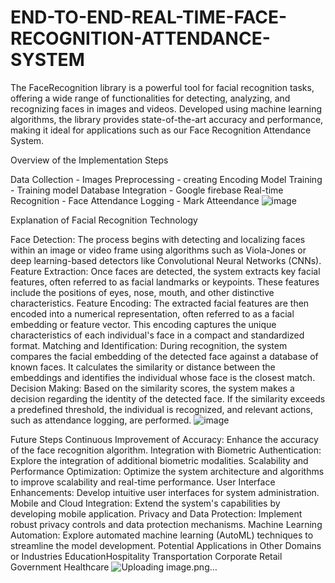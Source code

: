 # END-TO-END-REAL-TIME-FACE-RECOGNITION-ATTENDANCE-SYSTEM

The FaceRecognition library is a powerful tool for facial recognition tasks, offering a wide range of functionalities for detecting, analyzing, and recognizing faces in images and videos. Developed using machine learning algorithms, the library provides state-of-the-art accuracy and performance, making it ideal for applications such as our Face Recognition Attendance System.

Overview of the Implementation Steps

Data Collection 	   	 - Images
Preprocessing    	    	 - creating Encoding
Model Training	 	 - Training model
Database Integration    - Google firebase
Real-time Recognition  - Face
Attendance Logging	 - Mark Atteendance
![image](https://github.com/Jayeshjagtap12/END-TO-END-REAL-TIME-FACE-RECOGNITION-ATTENDANCE-SYSTEM/assets/128905194/9ce59abd-5bb3-4cd0-85d3-ce919a97615e)

Explanation of Facial Recognition Technology

Face Detection: The process begins with detecting and localizing faces within an image or video frame using algorithms such as Viola-Jones or deep learning-based detectors like Convolutional Neural Networks (CNNs).
Feature Extraction: Once faces are detected, the system extracts key facial features, often referred to as facial landmarks or keypoints. These features include the positions of eyes, nose, mouth, and other distinctive characteristics.
Feature Encoding: The extracted facial features are then encoded into a numerical representation, often referred to as a facial embedding or feature vector. This encoding captures the unique characteristics of each individual's face in a compact and standardized format.
Matching and Identification: During recognition, the system compares the facial embedding of the detected face against a database of known faces. It calculates the similarity or distance between the embeddings and identifies the individual whose face is the closest match.
Decision Making: Based on the similarity scores, the system makes a decision regarding the identity of the detected face. If the similarity exceeds a predefined threshold, the individual is recognized, and relevant actions, such as attendance logging, are performed.
![image](https://github.com/Jayeshjagtap12/END-TO-END-REAL-TIME-FACE-RECOGNITION-ATTENDANCE-SYSTEM/assets/128905194/194a30da-7b58-44e6-9a2e-2c335a0d313d)


Future Steps
Continuous Improvement of Accuracy: Enhance the accuracy of the face recognition algorithm.
Integration with Biometric Authentication: Explore the integration of additional biometric modalities.
Scalability and Performance Optimization: Optimize the system architecture and algorithms to improve scalability and real-time performance. 
User Interface Enhancements: Develop intuitive user interfaces for system administration.
Mobile and Cloud Integration: Extend the system's capabilities by developing mobile application.
Privacy and Data Protection: Implement robust privacy controls and data protection mechanisms.
Machine Learning Automation: Explore automated machine learning (AutoML) techniques to streamline the model development.
Potential Applications in Other Domains or Industries
EducationHospitality     Transportation
Corporate			      Retail
Government		      Healthcare
![Uploading image.png…]()

